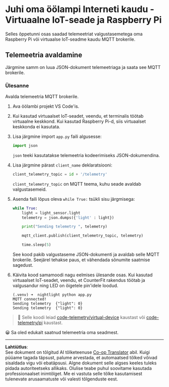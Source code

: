 <!--
CO_OP_TRANSLATOR_METADATA:
{
  "original_hash": "1226517aae5f5b6f904434670394c688",
  "translation_date": "2025-10-11T11:18:51+00:00",
  "source_file": "1-getting-started/lessons/4-connect-internet/single-board-computer-telemetry.md",
  "language_code": "et"
}
-->
# Juhi oma öölampi Interneti kaudu - Virtuaalne IoT-seade ja Raspberry Pi

Selles õppetunni osas saadad telemeetriat valgustasemetega oma Raspberry Pi või virtuaalse IoT-seadme kaudu MQTT brokerile.

## Telemeetria avaldamine

Järgmine samm on luua JSON-dokument telemeetriaga ja saata see MQTT brokerile.

### Ülesanne

Avalda telemeetria MQTT brokerile.

1. Ava öölambi projekt VS Code'is.

1. Kui kasutad virtuaalset IoT-seadet, veendu, et terminalis töötab virtuaalne keskkond. Kui kasutad Raspberry Pi-d, siis virtuaalset keskkonda ei kasutata.

1. Lisa järgmine import `app.py` faili algusesse:

    ```python
    import json
    ```

   `json` teeki kasutatakse telemeetria kodeerimiseks JSON-dokumendina.

1. Lisa järgmine pärast `client_name` deklaratsiooni:

    ```python
    client_telemetry_topic = id + '/telemetry'
    ```

   `client_telemetry_topic` on MQTT teema, kuhu seade avaldab valgustasemeid.

1. Asenda faili lõpus oleva `while True:` tsükli sisu järgmisega:

    ```python
    while True:
        light = light_sensor.light
        telemetry = json.dumps({'light' : light})

        print("Sending telemetry ", telemetry)
    
        mqtt_client.publish(client_telemetry_topic, telemetry)
    
        time.sleep(5)
    ```

   See kood pakib valgustaseme JSON-dokumenti ja avaldab selle MQTT brokerile. Seejärel tehakse paus, et vähendada sõnumite saatmise sagedust.

1. Käivita kood samamoodi nagu eelmises ülesande osas. Kui kasutad virtuaalset IoT-seadet, veendu, et CounterFit rakendus töötab ja valgusandur ning LED on õigetele pin'idele loodud.

    ```output
    (.venv) ➜  nightlight python app.py 
    MQTT connected!
    Sending telemetry  {"light": 0}
    Sending telemetry  {"light": 0}
    ```

> 💁 Selle koodi leiad [code-telemetry/virtual-device](../../../../../1-getting-started/lessons/4-connect-internet/code-telemetry/virtual-device) kaustast või [code-telemetry/pi](../../../../../1-getting-started/lessons/4-connect-internet/code-telemetry/pi) kaustast.

😀 Sa oled edukalt saatnud telemeetria oma seadmest.

---

**Lahtiütlus**:  
See dokument on tõlgitud AI tõlketeenuse [Co-op Translator](https://github.com/Azure/co-op-translator) abil. Kuigi püüame tagada täpsust, palume arvestada, et automaatsed tõlked võivad sisaldada vigu või ebatäpsusi. Algne dokument selle algses keeles tuleks pidada autoriteetseks allikaks. Olulise teabe puhul soovitame kasutada professionaalset inimtõlget. Me ei vastuta selle tõlke kasutamisest tulenevate arusaamatuste või valesti tõlgenduste eest.